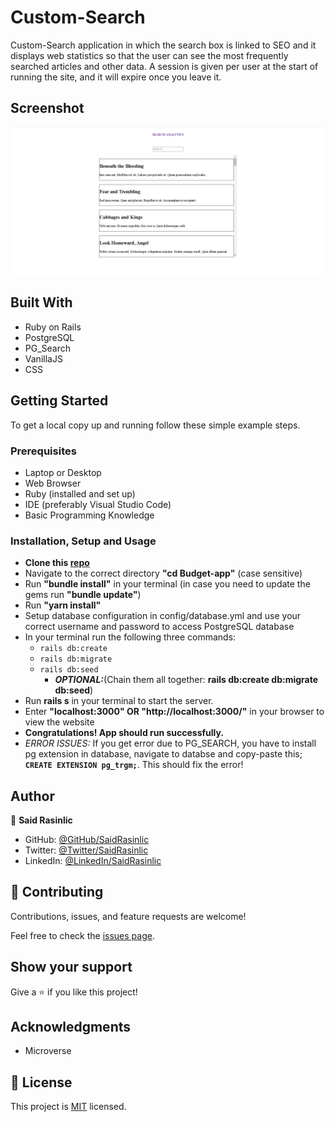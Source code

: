 # Custom-Search

Custom-Search application in which the search box is linked to SEO and it displays web statistics so that the user can see the most frequently searched articles and other data. A session is given per user at the start of running the site, and it will expire once you leave it.


## Screenshot
<p align="center"><img src="./app/assets/images/Custom-Search-Desktop.png" alt="Desktop Snapshot" /></>


## Built With

- Ruby on Rails
- PostgreSQL
- PG_Search
- VanillaJS
- CSS

## Getting Started

To get a local copy up and running follow these simple example steps.

### Prerequisites

- Laptop or Desktop
- Web Browser
- Ruby (installed and set up)
- IDE (preferably Visual Studio Code)
- Basic Programming Knowledge

### Installation, Setup and Usage

- **Clone this [repo](https://github.com/SaidRasinlic/Custom-Search)**
- Navigate to the correct directory **"cd Budget-app"** (case sensitive)
- Run **"bundle install"** in your terminal (in case you need to update the gems run **"bundle update"**)
- Run **"yarn install"**
- Setup database configuration in config/database.yml and use your correct username and password to access PostgreSQL database
- In your terminal run the following three commands:
  - `rails db:create`
  - `rails db:migrate`
  - `rails db:seed`
    - **_OPTIONAL:_**(Chain them all together: **rails db:create db:migrate db:seed**)
- Run **rails s** in your terminal to start the server.
- Enter **"localhost:3000" OR "http://localhost:3000/"** in your browser to view the website
- **Congratulations! App should run successfully.**
- _ERROR ISSUES:_ If you get error due to PG_SEARCH, you have to install pg extension in database, navigate to databse and copy-paste this; **`CREATE EXTENSION pg_trgm;`**. This should fix the error!


## Author

👤 **Said Rasinlic**

- GitHub: [@GitHub/SaidRasinlic](https://github.com/SaidRasinlic)
- Twitter: [@Twitter/SaidRasinlic](https://twitter.com/SaidRasinlic)
- LinkedIn: [@LinkedIn/SaidRasinlic](https://www.linkedin.com/in/SaidRasinlic)


## 🤝 Contributing

Contributions, issues, and feature requests are welcome!

Feel free to check the [issues page](../../issues/).

## Show your support

Give a ⭐️ if you like this project!

## Acknowledgments

- Microverse 

## 📝 License

This project is [MIT](LICENSE) licensed.
